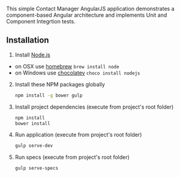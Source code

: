This simple Contact Manager AngularJS application demonstrates a component-based Angular architecture and implements Unit and Component Integrtion tests.


## Installation

1. Install [Node.js](http://nodejs.org)
 - on OSX use [homebrew](http://brew.sh) `brew install node`
 - on Windows use [chocolatey](https://chocolatey.org/) `choco install nodejs`

2. Install these NPM packages globally

    ```bash
    npm install -g bower gulp
    ```

3. Install project dependencies (execute from project's root folder)

    ```bash
    npm install
    bower install
    ```

4. Run application (execute from project's root folder)

    ```bash
    gulp serve-dev
    ```

5. Run specs (execute from project's root folder)

    ```bash
    gulp serve-specs
    ```
